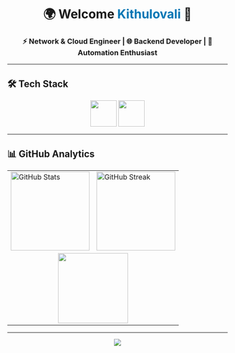 <!-- Banner / Hero -->
<h1 align="center">🌍 Welcome <span style="color:#0077B5;">Kithulovali</span> 👋</h1>
<h3 align="center">⚡ Network & Cloud Engineer | 🌐 Backend Developer | 🤖 Automation Enthusiast </h3>

---

## 🛠️ Tech Stack  
<p align="center">
  <img src="https://skillicons.dev/icons?i=python,django,java,c,mysql,mongodb,linux,azure,docker" height="60" />
  <img src="https://img.shields.io/badge/Cisco-1BA0D7?style=flat-square&logo=cisco&logoColor=white" height="60" />
</p>

---

## 📊 GitHub Analytics  

<table align="center">
  <tr>
    <td>
      <img src="https://github-readme-stats.vercel.app/api?username=kithulovali&show_icons=true&theme=tokyonight&hide_border=true&bg_color=0d1117&title_color=58a6ff&icon_color=58a6ff" alt="GitHub Stats" height="180"/>
    </td>
    <td>
      <img src="https://streak-stats.demolab.com?user=kithulovali&theme=tokyonight&hide_border=true&background=0d1117&ring=58a6ff&fire=ff6e96&currStreakLabel=ff6e96" alt="GitHub Streak" height="180"/>
    </td>
  </tr>
  <tr>
    <td colspan="2" align="center">
      <img src="https://github-readme-stats.vercel.app/api/top-langs/?username=kithulovali&layout=compact&theme=tokyonight&hide_border=true&bg_color=0d1117&title_color=58a6ff" height="160"/>
    </td>
  </tr>
</table>

---

<p align="center">
  <a href="https://github.com/kithulovali?tab=repositories">
    <img src="https://img.shields.io/badge/-⭐%20Star%20My%20Repositories-black?style=for-the-badge&logo=github&logoColor=white" />
  </a>
</p>
